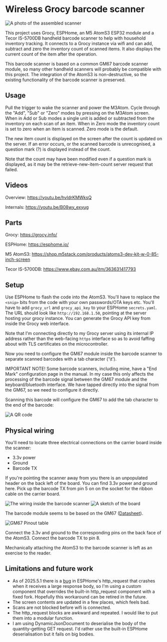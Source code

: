 # Wireless Grocy barcode scanner

![A photo of the assembled scanner](scanner.jpg)

This project uses Grocy, ESPHome, an M5 AtomS3 ESP32 module and a Tecor IS-5700DB handheld barcode scanner
to help with household inventory tracking. It connects to a Grocy instance via wifi and can
add, subtract and zero the inventory count of scanned items. It also displays the current
count of the item after the operation.

This barcode scanner is based on a common GM67 barcode scanner module, so many other handheld
scanners will probably be compatible with this project. The integration of the AtomS3 is
non-destructive, so the existing functionality of the barcode scanner is preserved.

## Usage

Pull the trigger to wake the scanner and power the M3Atom. Cycle through the "Add", "Sub" or
"Zero" modes by pressing on the M3Atom screen. When in Add or Sub modes a single unit is added
or subtracted from the inventory on each scan of an item. When in Zero mode the inventory count
is set to zero when an item is scanned. Zero mode is the default.

The new item count is displayed on the screen after the count is updated on the server. If an
error occurs, or the scanned barcode is unrecognised, a question mark (?) is displayed instead
of the count.

Note that the count may have been modified even if a question mark is displayed, as it may be
the retrieve-new-item-count server request that failed.

## Videos

Overview: https://youtu.be/hvldrKMWksQ

Internals: https://youtu.be/B08wy_exyug

## Parts

Grocy: https://grocy.info/

ESPHome: https://esphome.io/

M5 AtomS3: https://shop.m5stack.com/products/atoms3-dev-kit-w-0-85-inch-screen

Tecor IS-5700DB: https://www.ebay.com.au/itm/363631417793

## Setup

Use ESPHome to flash the code into the AtomS3. You'll have to replace the `<snip>` bits
from the code with your own passwords/OTA keys etc. You'll have to add `grocy_url` and
`grocy_api_key` to your ESPHome `secrets.yaml`. The URL should look like
`http://192.168.1.50`, pointing at the server hosting your grocy instance. You can generate
the Grocy API key from inside the Grocy web interface.

Note that I'm connecting directly to my Grocy server using its internal IP address rather
than the web-facing `https` interface so as to avoid faffing about with TLS certificates
on the microcontroller.

Now you need to configure the GM67 module inside the barcode scanner to separate scanned
barcodes with a tab character ('\t').

  IMPORTANT NOTE!
  Some barcode scanners, including mine, have a "End Mark" configuration page in the manual.
  In my case this only affects the processing of the barcode signal between the GM67 module
  and the keyboard/bluetooth interface. We have tapped directly into the signal from the
  GM67, so we need to configure it directly.

Scanning this barcode will configure the GM67 to add the tab character to the end of the barcode:

![A QR code](tab_qr_code.jpg)

## Physical wiring

You'll need to locate three electrical connections on the carrier board inside the scanner:

  * 3.3v power
  * Ground
  * Barcode TX

If you're pointing the scanner away from you there is an unpopulated header on the back left
of the board. You can find 3.3v power and ground here. Pick up the barcode TX from pin 5 on
on the socket for the ribbon cable on the carrier board.

![The wiring inside the barcode scanner](GM67-internals.jpg)
![A sketch of the board](GM67-diagram.jpg)

The barcode module seems to be based on the GM67 ([Datasheet](https://hubtronics.in/docs/GM67-Barcode-module.pdf)).

![GM67 Pinout table](GM67-pinout.jpg)

Connect the 3.3v and ground to the corresponding pins on the back face of the AtomS3. Connect
the barcode TX to pin 8.

Mechanically attaching the AtomS3 to the barcode scanner is left as an exercise to the reader.

## Limitations and future work

  * As of 2025.5.1 there is a [bug](https://github.com/esphome/issues/issues/5949) in ESPHome's http_request that crashes when it receives a
    large response body, so I'm using a custom component that overrides the built-in http_request
    component with a fixed fork. Hopefully this workaround can be retired in the future.
  * The screen contents are updated in a few places, which feels bad.
  * Scans are not blocked before wifi is connected.
  * The http_request blocks are awkward and repeated. I would like to put them into a modular function.
  * I am using DynamicJsonDocument to deserialise the body of the quantity-getting GET request.
    I'd rather use the built-in ESPHome deserialisation but it fails on big bodies.